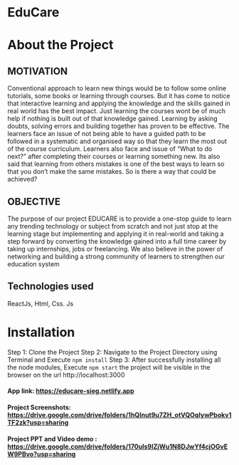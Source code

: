 # EduCare

# About the Project
## MOTIVATION

Conventional approach to learn new things would be to follow some online tutorials,  some books or learning through courses. But it has come to notice that interactive learning and applying the knowledge and the skills gained in real world has the best impact.
Just learning the courses wont be of much help if nothing is built out of that knowledge gained.
Learning by asking doubts, solving errors and building together has proven to be effective.
The learners face an issue of not being able to have a guided path to be followed in a systematic and organised way so that they learn the most out of the course curriculum.
Learners also face and issue of “What to do next?” after completing their courses or learning something new.
Its also said that learning from others mistakes is one of the best ways to learn so that you don’t make the same mistakes. So is there a way that could be achieved?

## OBJECTIVE

The purpose of our project EDUCARE is to provide a one-stop guide to learn any trending technology or subject from scratch and not just stop at the learning stage but implementing and applying it in real-world and taking a step forward by converting the knowledge gained into a full time career by taking up internships, jobs or freelancing.
We also believe in the power of networking and building a strong community of learners to strengthen our education system

## Technologies used
 ReactJs, 
 Html, 
 Css. 
 Js

# Installation
Step 1: Clone the Project
Step 2: Navigate to the Project Directory using Terminal and Execute
`npm install`
Step 3: After successfully installing all the node modules, Execute
`npm start`
the project will be visible in the browser on the url http://localhost:3000

#### App link: https://educare-sieg.netlify.app

#### Project Screenshots: https://drive.google.com/drive/folders/1hQInut9u7ZH_otVQOqIywPbokv1TF2zk?usp=sharing

#### Project PPT and Video demo : https://drive.google.com/drive/folders/170uls9IZjWu1N8DJwYf4cjOGvEW9PBvo?usp=sharing

